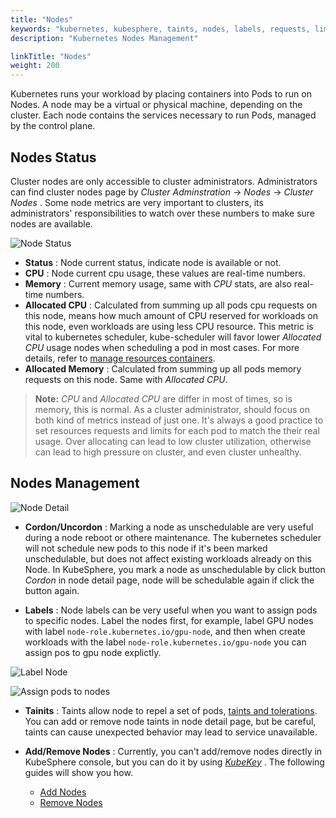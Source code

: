 ```yaml
---
title: "Nodes"
keywords: "kubernetes, kubesphere, taints, nodes, labels, requests, limits"
description: "Kubernetes Nodes Management"

linkTitle: "Nodes"
weight: 200
---
```


Kubernetes runs your workload by placing containers into Pods to run on Nodes. A node may be a virtual or physical machine, depending on the cluster. Each node contains the services necessary to run Pods, managed by the control plane. 

## Nodes Status

Cluster nodes are only accessible to cluster administrators. Administrators can find cluster nodes page by _Cluster Adminstration_ -> _Nodes_ -> _Cluster Nodes_ . Some node metrics are very important to clusters, its administrators' responsibilities to watch over these numbers to make sure nodes are available.

![Node Status](/images/docs/cluster-administration/node_status.png)

- **Status** : Node current status, indicate node is available or not.  
- **CPU** : Node current cpu usage, these values are real-time numbers.  
- **Memory** : Current memory usage, same with _CPU_ stats, are also real-time numbers.  
- **Allocated CPU** : Calculated from summing up all pods cpu requests on this node, means how much amount of CPU reserved for workloads on this node, even workloads are using less CPU resource. This metric is vital to kubernetes scheduler, kube-scheduler will favor lower _Allocated CPU_ usage nodes when scheduling a pod in most cases. For more details, refer to [manage resources containers](https://kubernetes.io/docs/concepts/configuration/manage-resources-containers/).  
- **Allocated Memory** : Calculated from summing up all pods memory requests on this node. Same with _Allocated CPU_.

> **Note:** _CPU_ and _Allocated CPU_ are differ in most of times, so is memory, this is normal. As a cluster administrator, should focus on both kind of metrics instead of just one. It's always a good practice to set resources requests and limits for each pod to match the their real usage. Over allocating can lead to low cluster utilization, otherwise can lead to high pressure on cluster, and even cluster unhealthy.

## Nodes Management


![Node Detail](/images/docs/cluster-administration/node_detail.png)

- **Cordon/Uncordon** : Marking a node as unschedulable are very useful during a node reboot or othere maintenance. The kubernetes scheduler will not schedule new pods to this node if it's been marked unschedulable, but does not affect existing workloads already on this Node. In KubeSphere, you mark a node as unschedulable by click button _Cordon_ in node detail page, node will be schedulable again if click the button again.

- **Labels** : Node labels can be very useful when you want to assign pods to specific nodes. Label the nodes first, for example, label GPU nodes with label `node-role.kubernetes.io/gpu-node`, and then when create workloads with the label `node-role.kubernetes.io/gpu-node` you can assign pos to gpu node explictly.

![Label Node](/images/docs/cluster-administration/label_node.png)

![Assign pods to nodes](/images/docs/cluster-administration/assign_pods_to_nodes.png)

- **Tainits** : Taints allow node to repel a set of pods, [taints and tolerations](https://kubernetes.io/docs/concepts/scheduling-eviction/taint-and-toleration/). You can add or remove node taints in node detail page, but be careful, taints can cause unexpected behavior may lead to service unavailable.

- **Add/Remove Nodes** : Currently, you can't add/remove nodes directly in KubeSphere console, but you can do it by using _[KubeKey](https://github.com/kubesphere/kubekey)_ . The following guides will show you how.
    - [Add Nodes](/docs/installing-on-linux/cluster-operation/add-new-nodes/) 
    - [Remove Nodes](/docs/installing-on-linux/cluster-operation/remove-nodes/)